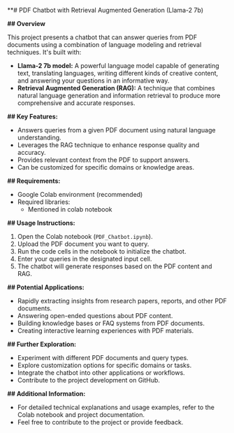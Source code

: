  **# PDF Chatbot with Retrieval Augmented Generation (Llama-2 7b) 

**## Overview**

This project presents a chatbot that can answer queries from PDF documents using a combination of language modeling and retrieval techniques. It's built with: 

* **Llama-2 7b model:** A powerful language model capable of generating text, translating languages, writing different kinds of creative content, and answering your questions in an informative way.
* **Retrieval Augmented Generation (RAG):** A technique that combines natural language generation and information retrieval to produce more comprehensive and accurate responses. 

**## Key Features:**

* Answers queries from a given PDF document using natural language understanding.
* Leverages the RAG technique to enhance response quality and accuracy.
* Provides relevant context from the PDF to support answers.
* Can be customized for specific domains or knowledge areas.

**## Requirements:**

* Google Colab environment (recommended)
* Required libraries: 
    * Mentioned in colab notebook

**## Usage Instructions:**

1. Open the Colab notebook (`PDF_Chatbot.ipynb`).
2. Upload the PDF document you want to query.
3. Run the code cells in the notebook to initialize the chatbot.
4. Enter your queries in the designated input cell.
5. The chatbot will generate responses based on the PDF content and RAG.

**## Potential Applications:**

* Rapidly extracting insights from research papers, reports, and other PDF documents.
* Answering open-ended questions about PDF content.
* Building knowledge bases or FAQ systems from PDF documents.
* Creating interactive learning experiences with PDF materials.

**## Further Exploration:**

* Experiment with different PDF documents and query types.
* Explore customization options for specific domains or tasks.
* Integrate the chatbot into other applications or workflows.
* Contribute to the project development on GitHub.

**## Additional Information:**

* For detailed technical explanations and usage examples, refer to the Colab notebook and project documentation.
* Feel free to contribute to the project or provide feedback.
